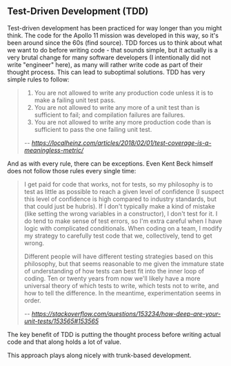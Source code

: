 ## Test-Driven Development (TDD)

Test-driven development has been practiced for way longer than you might think. The code for the Apollo 11 mission was developed in this way, so it's been around since the 60s (find source). TDD forces us to think about what we want to do before writing code - that sounds simple, but it actually is a very brutal change for many software developers (I intentionally did not write "engineer" here), as many will rather write code as part of their thought process. This can lead to suboptimal solutions. TDD has very simple rules to follow:


> 1. You are not allowed to write any production code unless it is to make a failing unit test pass.
> 2. You are not allowed to write any more of a unit test than is sufficient to fail; and compilation failures are failures.
> 3. You are not allowed to write any more production code than is sufficient to pass the one failing unit test.
>
> -- <cite>https://localheinz.com/articles/2018/02/01/test-coverage-is-a-meaningless-metric/</cite>
 
And as with every rule, there can be exceptions. Even Kent Beck himself does not follow those rules every single time:

> I get paid for code that works, not for tests, so my philosophy is to test as little as possible to reach a given level of confidence (I suspect this level of confidence is high compared to industry standards, but that could just be hubris). If I don't typically make a kind of mistake (like setting the wrong variables in a constructor), I don't test for it. I do tend to make sense of test errors, so I'm extra careful when I have logic with complicated conditionals. When coding on a team, I modify my strategy to carefully test code that we, collectively, tend to get wrong.
> 
> Different people will have different testing strategies based on this philosophy, but that seems reasonable to me given the immature state of understanding of how tests can best fit into the inner loop of coding. Ten or twenty years from now we'll likely have a more universal theory of which tests to write, which tests not to write, and how to tell the difference. In the meantime, experimentation seems in order.
> 
> -- <cite>https://stackoverflow.com/questions/153234/how-deep-are-your-unit-tests/153565#153565</cite>
 
The key benefit of TDD is putting the thought process before writing actual code and that along holds a lot of value.

This approach plays along nicely with trunk-based development.
